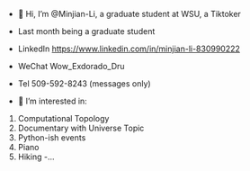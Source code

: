- 👋 Hi, I’m @Minjian-Li, a graduate student at WSU, a Tiktoker
- Last month being a graduate student
- LinkedIn https://www.linkedin.com/in/minjian-li-830990222
- WeChat Wow_Exdorado_Dru
- Tel 509-592-8243 (messages only)

- 👀 I’m interested in:
1. Computational Topology
2. Documentary with Universe Topic
3. Python-ish events
4. Piano
5. Hiking
-...

<!---
Minjian-Li/Minjian-Li is a ✨ special ✨ repository because its `README.md` (this file) appears on your GitHub profile.
You can click the Preview link to take a look at your changes.
--->
